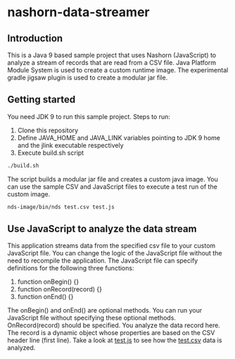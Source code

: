 # nashorn-data-streamer
## Introduction
This is a Java 9 based sample project that uses Nashorn (JavaScript) to analyze a stream of records that are read from a CSV file.
Java Platform Module System is used to create a custom runtime image. The experimental gradle jigsaw plugin is used to create a modular jar file. 

## Getting started
You need JDK 9 to run this sample project. Steps to run:
1. Clone this repository
2. Define JAVA_HOME and JAVA_LINK variables pointing to JDK 9 home and the jlink executable respectively
3. Execute build.sh script

```bash
./build.sh
```

The script builds a modular jar file and creates a custom java image. You can use the sample CSV and JavaScript files to execute a test run of the custom image.

```bash
nds-image/bin/nds test.csv test.js
```

## Use JavaScript to analyze the data stream
This application streams data from the specified csv file to your custom JavaScript file. You can change the logic of the JavaScript file without the need to recompile the application. The JavaScript file can specify definitions for the following three functions:
1. function onBegin() {}
2. function onRecord(record) {}
3. function onEnd() {}

The onBegin() and onEnd() are optional methods. You can run your JavaScript file without specifying these optional methods. OnRecord(record) should be specified. You analyze the data record here. The record is a dynamic object whose properties are based on the CSV header line (first line). Take a look at [test.js](https://github.com/mubee-tech/nashorn-data-streamer/blob/master/test.js) to see how the [test.csv](https://github.com/mubee-tech/nashorn-data-streamer/blob/master/test.csv) data is analyzed.
